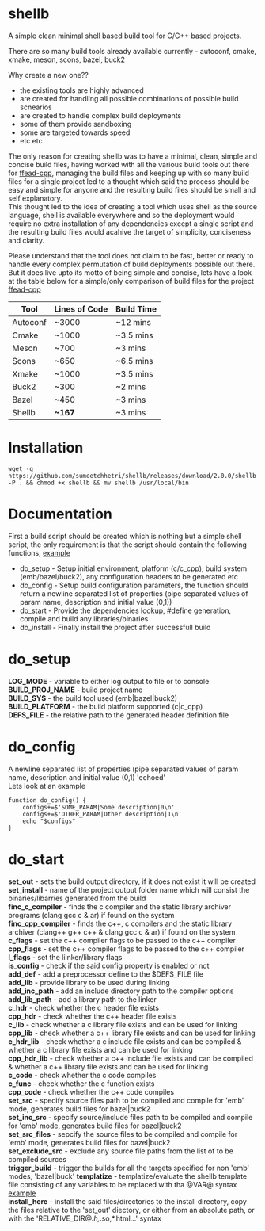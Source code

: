 # shellb

A simple clean minimal shell based build tool for C/C++ based projects.

There are so many build tools already available currently - autoconf, cmake, xmake, meson, scons, bazel, buck2

Why create a new one??
- the existing tools are highly advanced
- are created for handling all possible combinations of possible build scnearios
- are created to handle complex build deployments
- some of them provide sandboxing
- some are targeted towards speed
- etc etc

The only reason for creating shellb was to have a minimal, clean, simple and concise build files, having worked with all the various build tools out there for [ffead-cpp](https://github.com/sumeetchhetri/ffead-cpp), managing the build files and keeping up with so many build files for a single project led to a thought which said the process should be easy and simple for anyone and the resulting build files should be small and self explanatory.<br/>This thought led to the idea of creating a tool which uses shell as the source language, shell is available everywhere and so the deployment would require no extra installation of any dependencies except a single script and the resulting build files would acahive the target of simplicity, conciseness and clarity.

Please understand that the tool does not claim to be fast, better or ready to handle every complex permutation of build deployments possible out there.<br/> But it does live upto its motto of being simple and concise, lets have a look at the table below for a simple/only comparison of build files for the project [ffead-cpp](https://github.com/sumeetchhetri/ffead-cpp)


|Tool|Lines of Code|Build Time|
|---|---|---|
|Autoconf|~3000|~12 mins|
|Cmake|~1000|~3.5 mins|
|Meson|~700|~3 mins|
|Scons|~650|~6.5 mins|
|Xmake|~1000|~3.5 mins|
|Buck2|~300|~2 mins|
|Bazel|~450|~3 mins|
|Shellb|**~167**|~3 mins|

Installation
====
`wget -q https://github.com/sumeetchhetri/shellb/releases/download/2.0.0/shellb -P . && chmod +x shellb && mv shellb /usr/local/bin`

Documentation
====
First a build script should be created which is nothing but a simple shell script, the only requirement is that the script should contain the following functions, [example](https://github.com/sumeetchhetri/ffead-cpp/blob/master/ffead-cpp-shellb.sh) <br/>
- do_setup - Setup initial environment, platform (c/c_cpp), build system (emb/bazel/buck2), any configuration headers to be generated etc
- do_config - Setup build configuration parameters, the function should return a newline separated list of properties (pipe separated values of param name, description and initial value (0,1))
- do_start - Provide the dependencies lookup, #define generation, compile and build any libraries/binaries
- do_install - Finally install the project after successfull build

do_setup
====
**LOG_MODE** - variable to either log output to file or to console<br/>
**BUILD_PROJ_NAME** - build project name<br/>
**BUILD_SYS** - the build tool used (emb|bazel|buck2)<br/>
**BUILD_PLATFORM** - the build platform supported (c|c_cpp)<br/>
**DEFS_FILE** - the relative path to the generated header definition file

do_config
====
A newline separated list of properties (pipe separated values of param name, description and initial value (0,1) 'echoed'<br/>
Lets look at an example
```shell
function do_config() {
    configs+=$'SOME_PARAM|Some description|0\n'
    configs+=$'OTHER_PARAM|Other description|1\n'
    echo "$configs"
}
```

do_start
===
**set_out** - sets the build output directory, if it does not exist it will be created<br/>
**set_install** - name of the project output folder name which will consist the binaries/libarries generated from the build<br/>
**finc_c_compiler** - finds the c compiler and the static library archiver programs (clang gcc c & ar) if found on the system<br/>
**finc_cpp_compiler** - finds the c++, c compilers and the static library archiver (clang++ g++ c++ & clang gcc c & ar) if found on the system<br/>
**c_flags** - set the c++ compiler flags to be passed to the c++ compiler<br/>
**cpp_flags** - set the c++ compiler flags to be passed to the c++ compiler<br/>
**l_flags** - set the liinker/library flags<br/>
**is_config** - check if the said config property is enabled or not<br/>
**add_def** - add a preprocessor define to the $DEFS_FILE file<br/>
**add_lib** - provide library to be used during linking<br/>
**add_inc_path** - add an include directory path to the compiler options<br/>
**add_lib_path** - add a library path to the linker<br/>
**c_hdr** - check whether the c header file exists<br/>
**cpp_hdr** - check whether the c++ header file exists<br/>
**c_lib** - check whether a c library file exists and can be used for linking<br/>
**cpp_lib** - check whether a c++ library file exists and can be used for linking<br/>
**c_hdr_lib** - check whether a c include file exists and can be compiled & whether a c library file exists and can be used for linking<br/>
**cpp_hdr_lib** - check whether a c++ include file exists and can be compiled & whether a c++ library file exists and can be used for linking<br/>
**c_code** - check whether the c code compiles<br/>
**c_func** - check whether the c function exists<br/>
**cpp_code** - check whether the c++ code compiles<br/>
**set_src** - specify source files path to be compiled and compile for 'emb' mode, generates build files for bazel|buck2<br/>
**set_inc_src** - specify source/include files path to be compiled and compile for 'emb' mode, generates build files for bazel|buck2<br/>
**set_src_files** - sepcify the source files to be compiled and compile for 'emb' mode, generates build files for bazel|buck2<br/>
**set_exclude_src** - exclude any source file paths from the list of to be compiled sources<br/>
**trigger_build** - trigger the builds for all the targets specified for non 'emb' modes, 'bazel|buck'
**templatize** - templatize/evaluate the shellb template file consisting of any variables to be replaced with tha @VAR@ syntax [example](https://github.com/sumeetchhetri/ffead-cpp/blob/master/rtdcf/inter-shellb.sh.tem)<br/>
**install_here** - install the said files/directories to the install directory, copy the files relative to the 'set_out' diectory, or either from an absolute path, or with the 'RELATIVE_DIR@*.h,*.so,*.html...' syntax
